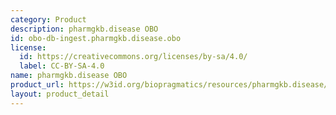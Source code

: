 ```yaml
---
category: Product
description: pharmgkb.disease OBO
id: obo-db-ingest.pharmgkb.disease.obo
license:
  id: https://creativecommons.org/licenses/by-sa/4.0/
  label: CC-BY-SA-4.0
name: pharmgkb.disease OBO
product_url: https://w3id.org/biopragmatics/resources/pharmgkb.disease/pharmgkb.disease.obo
layout: product_detail
---
```

